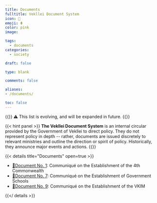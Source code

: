 ```yaml
---
title: Documents
fulltitle: Vekllei Document System
icon: 📄
emoji: Φ
color: pink
image: 

tags: 
  - documents
categories:
  - society

draft: false

type: blank

comments: false

aliases:
- /documents/

toc: false
---
```

{{<hint>}}
<span class="smallicon" style="font-size: 14px;">⚠️</span> This list is evolving, and will be expanded in future.
{{</hint>}}

{{< hint panel >}}
**The Vekllei Document System** is an internal circular provided by the Government of Vekllei to direct policy. They do not represent policy in depth -- rather, documents are issued discretely to relevant ministries and outline the direction or spirit of policy. Historically, they announce major events and actions.
{{</hint>}}

{{< details title="Documents" open=true >}}
- <a href="/files/documents/1.pdf"><span class="navicon">📄</span>Document No. 1</a>: Communiqué on the Establishment of the 4th Commonwealth
- <a href="/files/documents/7.pdf"><span class="navicon">📄</span>Document No. 7</a>: Communiqué on the Establishment of Government Schools
- <a href="/files/documents/9.pdf"><span class="navicon">📄</span>Document No. 9</a>: Communiqué on the Establishment of the VKIM


{{</ details >}}